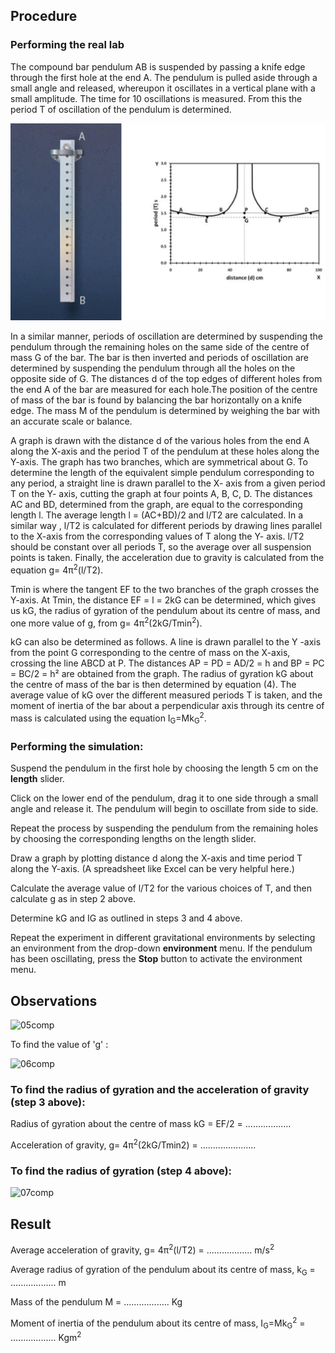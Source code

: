 ## Procedure

### Performing the real lab

The compound bar pendulum AB is suspended by passing a knife edge through the first hole at the end A.  The pendulum is pulled aside through a small angle and released, whereupon it oscillates in a vertical plane with a small amplitude. The time for 10 oscillations is measured. From this the period T of oscillation of the pendulum is determined.

![CompoundPendulum](./images/c_p.png)


In a similar manner, periods of oscillation are determined by suspending the pendulum through the remaining holes on the same side of the centre of mass G of the bar. The bar is then inverted and periods of oscillation are determined by suspending the pendulum through all the holes on the opposite side of  G. The distances d of the top edges of different holes from the end A of the bar are measured for each hole.The position of the centre of mass of the bar is found by balancing the bar horizontally on a knife edge. The mass M of the pendulum is determined by weighing the bar with an accurate scale or balance. 

A graph is drawn with the distance d of the various holes from the end A along the X-axis and the period T of the pendulum at these holes along the Y-axis. The graph has two branches, which are symmetrical about G. To determine the length of the equivalent simple pendulum corresponding to any period, a straight line is drawn parallel to the X- axis from a given period T on the Y- axis, cutting the graph at four points A, B, C, D. The distances AC and BD, determined from the graph, are equal to the corresponding length l. The average length l = (AC+BD)/2 and  l/T2 are calculated. In a similar way , l/T2 is calculated for different periods by drawing lines parallel to the X-axis from the corresponding values of T along the Y- axis. l/T2 should be constant over all periods T, so the average over all suspension points is taken. Finally, the acceleration due to gravity is calculated from the equation g= 4π<sup>2</sup>(l/T2).

Tmin is where the tangent EF to the two branches of the graph crosses the Y-axis. At Tmin, the distance EF = l = 2kG can be determined, which gives us kG, the radius of gyration of the pendulum about its centre of mass, and one more value of g, from g= 4π<sup>2</sup>(2kG/Tmin<sup>2</sup>).

kG can also be determined as follows. A line is drawn parallel to the Y -axis from the point G corresponding to the centre of mass on the X-axis, crossing the line ABCD at P. The distances AP = PD = AD/2 = h and BP = PC = BC/2 = h² are obtained from the graph. The radius of gyration kG about the centre of mass of the bar is then determined by equation (4). The average value of kG over the different measured periods T is taken, and the moment of inertia of the bar about a perpendicular axis through its centre of mass is calculated using the equation I<sub>G</sub>=Mk<sub>G</sub><sup>2</sup>.

### Performing the simulation:

Suspend the pendulum in the first hole by choosing the length 5 cm on the **length** slider.
 
Click on the lower end of the pendulum, drag it to one side through a small angle and release it. The pendulum will begin to oscillate from side to side.
 
Repeat the process by suspending the pendulum from the remaining holes by choosing the corresponding lengths on the length slider.
 
Draw a graph by plotting distance d along the X-axis and time period T along the Y-axis. (A spreadsheet like Excel can be very helpful here.)
 
Calculate the average value of  l/T2 for the various choices of T, and then calculate g as in step 2 above.
 
Determine kG and IG as outlined in steps 3 and 4 above.
 
Repeat the experiment in different gravitational environments by selecting an environment from the drop-down **environment** menu. If the pendulum has been oscillating, press the **Stop** button to activate the environment menu.

## Observations

![05comp](https://github.com/user-attachments/assets/cd616073-4b1a-4f93-a2ec-470c861eb230)

To find the value of 'g' : 

 ![06comp](https://github.com/user-attachments/assets/8bf15a78-5fb7-478f-8e56-6e395a6215c4)

### To find the radius of gyration and the acceleration of gravity (step 3 above):
 
Radius of gyration about the centre of mass kG = EF/2 = ..................

Acceleration of gravity, g= 4π<sup>2</sup>(2kG/Tmin2) = ......................

### To find the radius of gyration (step 4 above):

![07comp](https://github.com/user-attachments/assets/38bebb4d-ed5a-4fb6-97a1-e87fe69b68ea)


## Result
Average acceleration of gravity, g= 4π<sup>2</sup>(l/T2) = ..................  m/s<sup>2</sup>   

Average radius of gyration of the pendulum about its centre of mass, k<sub>G</sub> =  ..................  m

Mass of the pendulum M =  ..................  Kg

Moment of inertia of the pendulum about its centre of mass, I<sub>G</sub>=Mk<sub>G</sub><sup>2</sup> =  ..................  Kgm<sup>2</sup>       
